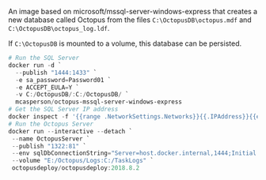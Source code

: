 An image based on microsoft/mssql-server-windows-express that creates a new database called Octopus from the files `C:\OctopusDB\octopus.mdf` and `C:\OctopusDB\octopus_log.ldf`.

If `C:\OctopusDB` is mounted to a volume, this database can be persisted.

```powershell
# Run the SQL Server
docker run -d `
  --publish "1444:1433" `
  -e sa_password=Password01 `
  -e ACCEPT_EULA=Y `
  -v C:/OctopusDB/:C:/OctopusDB/ `
  mcasperson/octopus-mssql-server-windows-express
# Get the SQL Server IP address
docker inspect -f '{{range .NetworkSettings.Networks}}{{.IPAddress}}{{end}}' container_name_or_id
# Run the Octopus Server
docker run --interactive --detach `
 --name OctopusServer `
 --publish "1322:81" `
 --env sqlDbConnectionString="Server=host.docker.internal,1444;Initial Catalog=Octopus;Persist Security Info=False;User ID=sa;Password=Password01;MultipleActiveResultSets=False;Connection Timeout=30;" `
 --volume "E:/Octopus/Logs:C:/TaskLogs" `
 octopusdeploy/octopusdeploy:2018.8.2
```